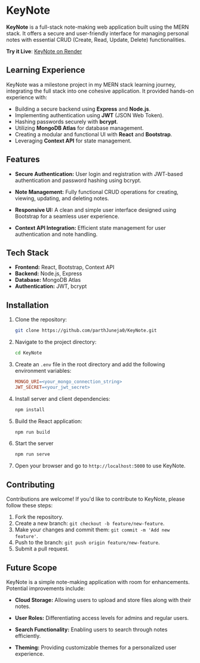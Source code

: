 # KeyNote

**KeyNote** is a full-stack note-making web application built using the MERN stack. It offers a secure and user-friendly interface for managing personal notes with essential CRUD (Create, Read, Update, Delete) functionalities.

**Try it Live**: [KeyNote on Render](https://keynote-f51i.onrender.com/)

## Learning Experience

KeyNote was a milestone project in my MERN stack learning journey, integrating the full stack into one cohesive application. It provided hands-on experience with:  

- Building a secure backend using **Express** and **Node.js**.
- Implementing authentication using **JWT** (JSON Web Token).
- Hashing passwords securely with **bcrypt**.
- Utilizing **MongoDB Atlas** for database management.
- Creating a modular and functional UI with **React** and **Bootstrap**.
- Leveraging **Context API** for state management.

## Features

- **Secure Authentication:** User login and registration with JWT-based authentication and password hashing using bcrypt.
  
- **Note Management:** Fully functional CRUD operations for creating, viewing, updating, and deleting notes.
  
- **Responsive UI:** A clean and simple user interface designed using Bootstrap for a seamless user experience.
  
- **Context API Integration:** Efficient state management for user authentication and note handling.

## Tech Stack

- **Frontend:** React, Bootstrap, Context API
- **Backend:** Node.js, Express
- **Database:** MongoDB Atlas
- **Authentication:** JWT, bcrypt

## Installation

1. Clone the repository:
   
   ```bash
   git clone https://github.com/parthJuneja0/KeyNote.git
2. Navigate to the project directory:

   ```bash
   cd KeyNote
3. Create an `.env` file in the root directory and add the following environment variables:
   
   ```makefile
   MONGO_URI=<your_mongo_connection_string>
   JWT_SECRET=<your_jwt_secret>
4. Install server and client dependencies:
   
   ```bash
   npm install
5. Build the React application:
   
   ```bash
   npm run build
6. Start the server
   
   ```bash
   npm run serve
7. Open your browser and go to `http://localhost:5000` to use KeyNote.

## Contributing

Contributions are welcome! If you'd like to contribute to KeyNote, please follow these steps:

1. Fork the repository.
2. Create a new branch: `git checkout -b feature/new-feature`.
3. Make your changes and commit them: `git commit -m 'Add new feature'`.
4. Push to the branch: `git push origin feature/new-feature`.
5. Submit a pull request.

## Future Scope

KeyNote is a simple note-making application with room for enhancements. Potential improvements include:
  
- **Cloud Storage:** Allowing users to upload and store files along with their notes.
  
- **User Roles:** Differentiating access levels for admins and regular users.
  
- **Search Functionality:** Enabling users to search through notes efficiently.
  
- **Theming:** Providing customizable themes for a personalized user experience.

